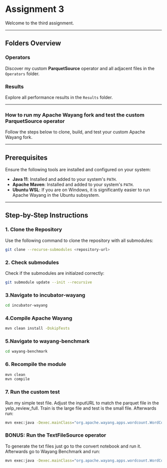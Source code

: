 # Assignment 3

Welcome to the third assignment.

---

## Folders Overview

### **Operators**
Discover my custom **ParquetSource** operator and all adjacent files in the `Operators` folder.

### **Results**
Explore all performance results in the `Results` folder.

---

### **How to run my Apache Wayang fork and test the custom ParquetSource operator**

Follow the steps below to clone, build, and test your custom Apache Wayang fork.

---

## **Prerequisites**
Ensure the following tools are installed and configured on your system:
- **Java 11**: Installed and added to your system's `PATH`.
- **Apache Maven**: Installed and added to your system's `PATH`.
- **Ubuntu WSL**: If you are on Windows, it is significantly easier to run Apache Wayang in the Ubuntu subsystem.
---

## **Step-by-Step Instructions**

### **1. Clone the Repository**
Use the following command to clone the repository with all submodules:
```zsh
git clone --recurse-submodules <repository-url>
```
### **2. Check submodules**
Check if the submodules are initialzed correctly:
```zsh
git submodule update --init --recursive
```
### **3.Navigate to incubator-wayang**
```zsh
cd incubator-wayang
```
### **4.Compile Apache Wayang**
```zsh
mvn clean install -DskipTests
```
### **5.Navigate to wayang-benchmark**
```zsh
cd wayang-benchmark
```
### **6. Recompile the module**
```zsh
mvn clean
mvn compile
```
### **7. Run the custom test**
Run my simple test file. Adjust the inputURL to match the parquet file in the yelp_review_full. Train is the large file and test is the small file. Afterwards run:
```zsh
mvn exec:java -Dexec.mainClass="org.apache.wayang.apps.wordcount.WordCountParquet"
```
### **BONUS: Run the TextFileSource operator**
To generate the txt files just go to the convert notebook and run it. Afterwards go to Wayang Benchmark and run:
```zsh
mvn exec:java -Dexec.mainClass="org.apache.wayang.apps.wordcount.WordCountFile"
```
